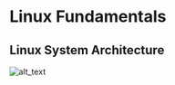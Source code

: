 # Linux Fundamentals

## Linux System Architecture

![alt_text](https://github.com/ussefdesouky/embedded-linux/blob/master/linux-fundamentals/linux-architecture/linux-architecture.png)
